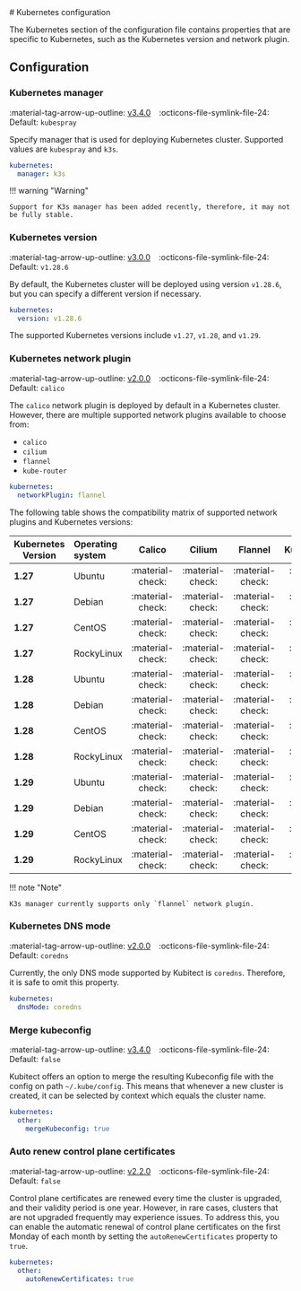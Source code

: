 [tag 2.0.0]: https://github.com/MusicDin/kubitect/releases/tag/v2.0.0
[tag 2.2.0]: https://github.com/MusicDin/kubitect/releases/tag/v2.2.0
[tag 3.0.0]: https://github.com/MusicDin/kubitect/releases/tag/v3.0.0
[tag 3.4.0]: https://github.com/MusicDin/kubitect/releases/tag/v3.4.0

<div markdown="1" class="text-center">
# Kubernetes configuration
</div>

<div markdown="1" class="text-justify">

The Kubernetes section of the configuration file contains properties that are specific to Kubernetes, such as the Kubernetes version and network plugin.

## Configuration

### Kubernetes manager

:material-tag-arrow-up-outline: [v3.4.0][tag 3.4.0]
&ensp;
:octicons-file-symlink-file-24: Default: `kubespray`

Specify manager that is used for deploying Kubernetes cluster. Supported values are `kubespray` and `k3s`.

```yaml
kubernetes:
  manager: k3s
```

!!! warning "Warning"

    Support for K3s manager has been added recently, therefore, it may not be fully stable.

### Kubernetes version

:material-tag-arrow-up-outline: [v3.0.0][tag 3.0.0]
&ensp;
:octicons-file-symlink-file-24: Default: `v1.28.6`

By default, the Kubernetes cluster will be deployed using version `v1.28.6`, but you can specify a different version if necessary.


```yaml
kubernetes:
  version: v1.28.6
```

The supported Kubernetes versions include `v1.27`, `v1.28`, and `v1.29`.

### Kubernetes network plugin

:material-tag-arrow-up-outline: [v2.0.0][tag 2.0.0]
&ensp;
:octicons-file-symlink-file-24: Default: `calico`

The `calico` network plugin is deployed by default in a Kubernetes cluster.
However, there are multiple supported network plugins available to choose from:

- `calico`
- `cilium`
- `flannel`
- `kube-router`

```yaml
kubernetes:
  networkPlugin: flannel
```

The following table shows the compatibility matrix of supported network plugins and Kubernetes versions:

| Kubernetes Version | Operating system |      Calico      |      Cilium      |      Flannel     |    KubeRouter    |
|--------------------|:-----------------|:----------------:|:----------------:|:----------------:|:----------------:|
| **1.27**           | Ubuntu           | :material-check: | :material-check: | :material-check: | :material-check: |
| **1.27**           | Debian           | :material-check: | :material-check: | :material-check: | :material-check: |
| **1.27**           | CentOS           | :material-check: | :material-check: | :material-check: | :material-check: |
| **1.27**           | RockyLinux       | :material-check: | :material-check: | :material-check: | :material-check: |
| **1.28**           | Ubuntu           | :material-check: | :material-check: | :material-check: | :material-check: |
| **1.28**           | Debian           | :material-check: | :material-check: | :material-check: | :material-check: |
| **1.28**           | CentOS           | :material-check: | :material-check: | :material-check: | :material-check: |
| **1.28**           | RockyLinux       | :material-check: | :material-check: | :material-check: | :material-check: |
| **1.29**           | Ubuntu           | :material-check: | :material-check: | :material-check: | :material-check: |
| **1.29**           | Debian           | :material-check: | :material-check: | :material-check: | :material-check: |
| **1.29**           | CentOS           | :material-check: | :material-check: | :material-check: | :material-check: |
| **1.29**           | RockyLinux       | :material-check: | :material-check: | :material-check: | :material-check: |


!!! note "Note"

    K3s manager currently supports only `flannel` network plugin.

### Kubernetes DNS mode

:material-tag-arrow-up-outline: [v2.0.0][tag 2.0.0]
&ensp;
:octicons-file-symlink-file-24: Default: `coredns`

Currently, the only DNS mode supported by Kubitect is `coredns`.
Therefore, it is safe to omit this property.

```yaml
kubernetes:
  dnsMode: coredns
```

### Merge kubeconfig

:material-tag-arrow-up-outline: [v3.4.0][tag 3.4.0]
&ensp;
:octicons-file-symlink-file-24: Default: `false`

Kubitect offers an option to merge the resulting Kubeconfig file with the config on path `~/.kube/config`.
This means that whenever a new cluster is created, it can be selected by context which equals the cluster name.

```yaml
kubernetes:
  other:
    mergeKubeconfig: true
```

### Auto renew control plane certificates

:material-tag-arrow-up-outline: [v2.2.0][tag 2.2.0]
&ensp;
:octicons-file-symlink-file-24: Default: `false`

Control plane certificates are renewed every time the cluster is upgraded, and their validity period is one year.
However, in rare cases, clusters that are not upgraded frequently may experience issues.
To address this, you can enable the automatic renewal of control plane certificates on the first Monday of each month by setting the `autoRenewCertificates` property to `true`.

```yaml
kubernetes:
  other:
    autoRenewCertificates: true
```

</div>

